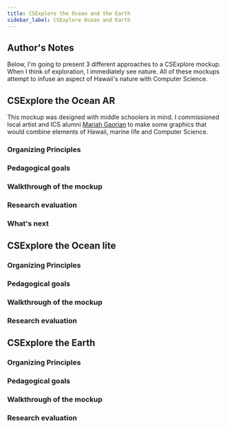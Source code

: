 ```yaml
---
title: CSExplore the Ocean and the Earth
sidebar_label: CSExplore Ocean and Earth
---
```

## Author's Notes
Below, I'm going to present 3 different approaches to a CSExplore mockup. When I think of exploration, I immediately see nature. All of these mockups attempt to infuse an aspect of Hawaii's nature with Computer Science.

## CSExplore the Ocean AR
This mockup was designed with middle schoolers in mind. I commissioned local artist and ICS alumni [Mariah Gaorian](https://www.instagram.com/mjgarts/) to make some graphics that would combine elements of Hawaii, marine life and Computer Science. 
### Organizing Principles
### Pedagogical goals
### Walkthrough of the mockup
### Research evaluation
### What's next

## CSExplore the Ocean lite

### Organizing Principles
### Pedagogical goals
### Walkthrough of the mockup
### Research evaluation


## CSExplore the Earth

### Organizing Principles
### Pedagogical goals
### Walkthrough of the mockup
### Research evaluation


